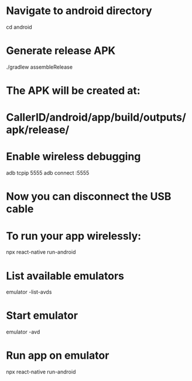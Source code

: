 # Navigate to android directory
cd android

# Generate release APK
./gradlew assembleRelease

# The APK will be created at:
# CallerID/android/app/build/outputs/apk/release/




# Enable wireless debugging
adb tcpip 5555
adb connect <your-device-ip>:5555

# Now you can disconnect the USB cable
# To run your app wirelessly:
npx react-native run-android




# List available emulators
emulator -list-avds

# Start emulator
emulator -avd <avd-name>

# Run app on emulator
npx react-native run-android